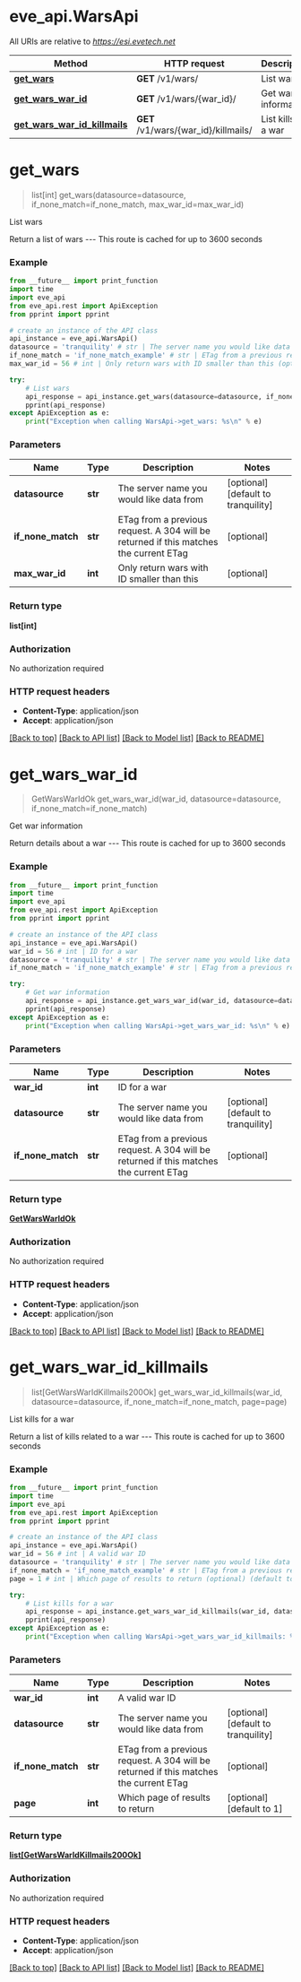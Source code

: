 # eve_api.WarsApi

All URIs are relative to *https://esi.evetech.net*

Method | HTTP request | Description
------------- | ------------- | -------------
[**get_wars**](WarsApi.md#get_wars) | **GET** /v1/wars/ | List wars
[**get_wars_war_id**](WarsApi.md#get_wars_war_id) | **GET** /v1/wars/{war_id}/ | Get war information
[**get_wars_war_id_killmails**](WarsApi.md#get_wars_war_id_killmails) | **GET** /v1/wars/{war_id}/killmails/ | List kills for a war


# **get_wars**
> list[int] get_wars(datasource=datasource, if_none_match=if_none_match, max_war_id=max_war_id)

List wars

Return a list of wars  ---  This route is cached for up to 3600 seconds

### Example
```python
from __future__ import print_function
import time
import eve_api
from eve_api.rest import ApiException
from pprint import pprint

# create an instance of the API class
api_instance = eve_api.WarsApi()
datasource = 'tranquility' # str | The server name you would like data from (optional) (default to tranquility)
if_none_match = 'if_none_match_example' # str | ETag from a previous request. A 304 will be returned if this matches the current ETag (optional)
max_war_id = 56 # int | Only return wars with ID smaller than this (optional)

try:
    # List wars
    api_response = api_instance.get_wars(datasource=datasource, if_none_match=if_none_match, max_war_id=max_war_id)
    pprint(api_response)
except ApiException as e:
    print("Exception when calling WarsApi->get_wars: %s\n" % e)
```

### Parameters

Name | Type | Description  | Notes
------------- | ------------- | ------------- | -------------
 **datasource** | **str**| The server name you would like data from | [optional] [default to tranquility]
 **if_none_match** | **str**| ETag from a previous request. A 304 will be returned if this matches the current ETag | [optional] 
 **max_war_id** | **int**| Only return wars with ID smaller than this | [optional] 

### Return type

**list[int]**

### Authorization

No authorization required

### HTTP request headers

 - **Content-Type**: application/json
 - **Accept**: application/json

[[Back to top]](#) [[Back to API list]](../README.md#documentation-for-api-endpoints) [[Back to Model list]](../README.md#documentation-for-models) [[Back to README]](../README.md)

# **get_wars_war_id**
> GetWarsWarIdOk get_wars_war_id(war_id, datasource=datasource, if_none_match=if_none_match)

Get war information

Return details about a war  ---  This route is cached for up to 3600 seconds

### Example
```python
from __future__ import print_function
import time
import eve_api
from eve_api.rest import ApiException
from pprint import pprint

# create an instance of the API class
api_instance = eve_api.WarsApi()
war_id = 56 # int | ID for a war
datasource = 'tranquility' # str | The server name you would like data from (optional) (default to tranquility)
if_none_match = 'if_none_match_example' # str | ETag from a previous request. A 304 will be returned if this matches the current ETag (optional)

try:
    # Get war information
    api_response = api_instance.get_wars_war_id(war_id, datasource=datasource, if_none_match=if_none_match)
    pprint(api_response)
except ApiException as e:
    print("Exception when calling WarsApi->get_wars_war_id: %s\n" % e)
```

### Parameters

Name | Type | Description  | Notes
------------- | ------------- | ------------- | -------------
 **war_id** | **int**| ID for a war | 
 **datasource** | **str**| The server name you would like data from | [optional] [default to tranquility]
 **if_none_match** | **str**| ETag from a previous request. A 304 will be returned if this matches the current ETag | [optional] 

### Return type

[**GetWarsWarIdOk**](GetWarsWarIdOk.md)

### Authorization

No authorization required

### HTTP request headers

 - **Content-Type**: application/json
 - **Accept**: application/json

[[Back to top]](#) [[Back to API list]](../README.md#documentation-for-api-endpoints) [[Back to Model list]](../README.md#documentation-for-models) [[Back to README]](../README.md)

# **get_wars_war_id_killmails**
> list[GetWarsWarIdKillmails200Ok] get_wars_war_id_killmails(war_id, datasource=datasource, if_none_match=if_none_match, page=page)

List kills for a war

Return a list of kills related to a war  ---  This route is cached for up to 3600 seconds

### Example
```python
from __future__ import print_function
import time
import eve_api
from eve_api.rest import ApiException
from pprint import pprint

# create an instance of the API class
api_instance = eve_api.WarsApi()
war_id = 56 # int | A valid war ID
datasource = 'tranquility' # str | The server name you would like data from (optional) (default to tranquility)
if_none_match = 'if_none_match_example' # str | ETag from a previous request. A 304 will be returned if this matches the current ETag (optional)
page = 1 # int | Which page of results to return (optional) (default to 1)

try:
    # List kills for a war
    api_response = api_instance.get_wars_war_id_killmails(war_id, datasource=datasource, if_none_match=if_none_match, page=page)
    pprint(api_response)
except ApiException as e:
    print("Exception when calling WarsApi->get_wars_war_id_killmails: %s\n" % e)
```

### Parameters

Name | Type | Description  | Notes
------------- | ------------- | ------------- | -------------
 **war_id** | **int**| A valid war ID | 
 **datasource** | **str**| The server name you would like data from | [optional] [default to tranquility]
 **if_none_match** | **str**| ETag from a previous request. A 304 will be returned if this matches the current ETag | [optional] 
 **page** | **int**| Which page of results to return | [optional] [default to 1]

### Return type

[**list[GetWarsWarIdKillmails200Ok]**](GetWarsWarIdKillmails200Ok.md)

### Authorization

No authorization required

### HTTP request headers

 - **Content-Type**: application/json
 - **Accept**: application/json

[[Back to top]](#) [[Back to API list]](../README.md#documentation-for-api-endpoints) [[Back to Model list]](../README.md#documentation-for-models) [[Back to README]](../README.md)

